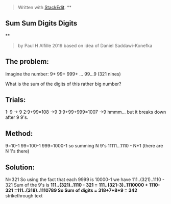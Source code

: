 


> Written with [StackEdit](https://stackedit.io/).
> **

## Sum Sum Digits Digits

**
> by Paul H Alfille 2019 based on idea of Daniel Saddawi-Konefka
> 

## The problem:
Imagine the number:
9+
99+
999+
...
99...9 (321 nines)

What is the sum of the digits of this rather big number?

## Trials:

1: 9 -> 9
2:9+99=108 ->9
3:9+99+999=1007 ->9
hmmm...
but it breaks down after 9 9's.

## Method:

9=10-1
99=100-1
999=1000-1
so summing N 9's
11111...1110 - N*1 (there are N 1's there)

## Solution:

N=321
So using the fact that each 9999 is 10000-1
we have
111..(321)..1110 - 321
Sum of the 9's is
**111..(321)..1110 - 321 =**
**111..(321-3)..1110000 + 1110-321**
**=111..(318)..1110789
So Sum of digits = 318+7+8+9 = 342**
strikethrough text


<!--stackedit_data:
eyJoaXN0b3J5IjpbMTk2MjM2MDM2Nl19
-->